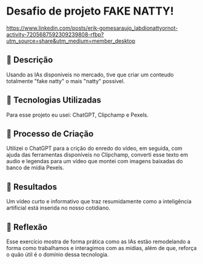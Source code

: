 # Desafio de projeto FAKE NATTY!

https://www.linkedin.com/posts/erik-gomesaraujo_labdionattyornot-activity-7205687592309239808-rfbp?utm_source=share&utm_medium=member_desktop

## 📒 Descrição
Usando as IAs disponiveis no mercado, tive que criar um conteudo totalmente "fake natty" o mais "natty" possivel.

## 🤖 Tecnologias Utilizadas
Para esse projeto eu usei:
ChatGPT, Clipchamp e Pexels. 

## 🧐 Processo de Criação
Utilizei o ChatGPT para a crição do enredo do vídeo, em seguida, com ajuda das ferramentas disponíveis no Clipchamp, converti esse texto em audio e legendas para um vídeo que montei com imagens baixadas do banco de mídia Pexels.

## 🚀 Resultados
Um vídeo curto e informativo que traz resumidamente como a inteligência artificial está inserida no nosso cotidiano.

## 💭 Reflexão 
Esse exercício mostra de forma prática como as IAs estão remodelando a forma como trabalhamos e interagimos com as mídias, além de que, reforça o quão útil é o domínio dessa tecnologia.
